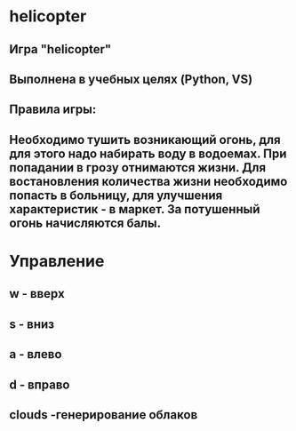# helicopter
 
 ## Игра "helicopter"

 ## Выполнена в учебных целях (Python, VS)


 ##          Правила игры:
 ## Необходимо тушить возникающий огонь, для для этого надо набирать воду в водоемах. При попадании в грозу отнимаются жизни. Для востановления количества жизни необходимо попасть в больницу, для улучшения характеристик - в маркет. За потушенный огонь начисляются балы.
 
# Управление

## w -  вверх
## s - вниз
## a - влево
## d - вправо

## clouds -генерирование облаков


